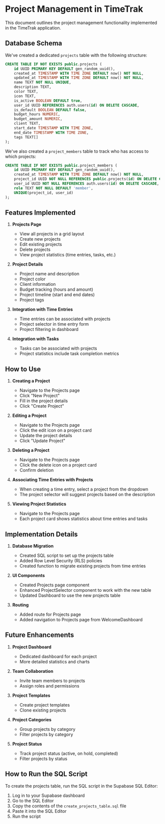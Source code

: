 # Project Management in TimeTrak

This document outlines the project management functionality implemented in the TimeTrak application.

## Database Schema

We've created a dedicated `projects` table with the following structure:

```sql
CREATE TABLE IF NOT EXISTS public.projects (
    id UUID PRIMARY KEY DEFAULT gen_random_uuid(),
    created_at TIMESTAMP WITH TIME ZONE DEFAULT now() NOT NULL,
    updated_at TIMESTAMP WITH TIME ZONE DEFAULT now() NOT NULL,
    name TEXT NOT NULL UNIQUE,
    description TEXT,
    color TEXT,
    icon TEXT,
    is_active BOOLEAN DEFAULT true,
    user_id UUID REFERENCES auth.users(id) ON DELETE CASCADE,
    is_default BOOLEAN DEFAULT false,
    budget_hours NUMERIC,
    budget_amount NUMERIC,
    client TEXT,
    start_date TIMESTAMP WITH TIME ZONE,
    end_date TIMESTAMP WITH TIME ZONE,
    tags TEXT[]
);
```

We've also created a `project_members` table to track who has access to which projects:

```sql
CREATE TABLE IF NOT EXISTS public.project_members (
    id UUID PRIMARY KEY DEFAULT gen_random_uuid(),
    created_at TIMESTAMP WITH TIME ZONE DEFAULT now() NOT NULL,
    project_id UUID NOT NULL REFERENCES public.projects(id) ON DELETE CASCADE,
    user_id UUID NOT NULL REFERENCES auth.users(id) ON DELETE CASCADE,
    role TEXT NOT NULL DEFAULT 'member',
    UNIQUE(project_id, user_id)
);
```

## Features Implemented

1. **Projects Page**
   - View all projects in a grid layout
   - Create new projects
   - Edit existing projects
   - Delete projects
   - View project statistics (time entries, tasks, etc.)

2. **Project Details**
   - Project name and description
   - Project color
   - Client information
   - Budget tracking (hours and amount)
   - Project timeline (start and end dates)
   - Project tags

3. **Integration with Time Entries**
   - Time entries can be associated with projects
   - Project selector in time entry form
   - Project filtering in dashboard

4. **Integration with Tasks**
   - Tasks can be associated with projects
   - Project statistics include task completion metrics

## How to Use

1. **Creating a Project**
   - Navigate to the Projects page
   - Click "New Project"
   - Fill in the project details
   - Click "Create Project"

2. **Editing a Project**
   - Navigate to the Projects page
   - Click the edit icon on a project card
   - Update the project details
   - Click "Update Project"

3. **Deleting a Project**
   - Navigate to the Projects page
   - Click the delete icon on a project card
   - Confirm deletion

4. **Associating Time Entries with Projects**
   - When creating a time entry, select a project from the dropdown
   - The project selector will suggest projects based on the description

5. **Viewing Project Statistics**
   - Navigate to the Projects page
   - Each project card shows statistics about time entries and tasks

## Implementation Details

1. **Database Migration**
   - Created SQL script to set up the projects table
   - Added Row Level Security (RLS) policies
   - Created function to migrate existing projects from time entries

2. **UI Components**
   - Created Projects page component
   - Enhanced ProjectSelector component to work with the new table
   - Updated Dashboard to use the new projects table

3. **Routing**
   - Added route for Projects page
   - Added navigation to Projects page from WelcomeDashboard

## Future Enhancements

1. **Project Dashboard**
   - Dedicated dashboard for each project
   - More detailed statistics and charts

2. **Team Collaboration**
   - Invite team members to projects
   - Assign roles and permissions

3. **Project Templates**
   - Create project templates
   - Clone existing projects

4. **Project Categories**
   - Group projects by category
   - Filter projects by category

5. **Project Status**
   - Track project status (active, on hold, completed)
   - Filter projects by status

## How to Run the SQL Script

To create the projects table, run the SQL script in the Supabase SQL Editor:

1. Log in to your Supabase dashboard
2. Go to the SQL Editor
3. Copy the contents of the `create_projects_table.sql` file
4. Paste it into the SQL Editor
5. Run the script 